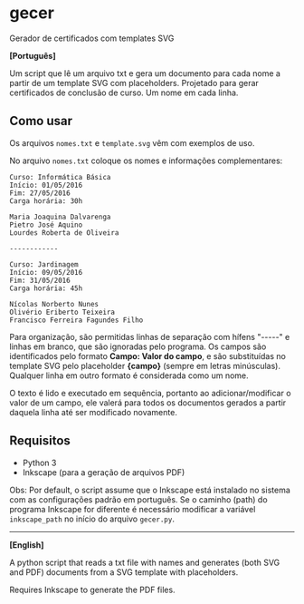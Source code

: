 # gecer
Gerador de certificados com templates SVG

**[Português]**

Um script que lê um arquivo txt e gera um documento para cada nome a partir de um template SVG com placeholders. Projetado para gerar certificados de conclusão de curso. Um nome em cada linha.

## Como usar

Os arquivos `nomes.txt` e `template.svg` vêm com exemplos de uso.

No arquivo `nomes.txt` coloque os nomes e informações complementares:

    Curso: Informática Básica
    Início: 01/05/2016
    Fim: 27/05/2016
    Carga horária: 30h
    
    Maria Joaquina Dalvarenga
    Pietro José Aquino
    Lourdes Roberta de Oliveira
    
    ------------
    
    Curso: Jardinagem
    Início: 09/05/2016
    Fim: 31/05/2016
    Carga horária: 45h
    
    Nícolas Norberto Nunes
    Olivério Eriberto Teixeira
    Francisco Ferreira Fagundes Filho

Para organização, são permitidas linhas de separação com hífens "-----" e linhas em branco, que são ignoradas pelo programa. Os campos são identificados pelo formato **Campo: Valor do campo**, e são substituídas no template SVG pelo placeholder **{campo}** (sempre em letras minúsculas). Qualquer linha em outro formato é considerada como um nome.

O texto é lido e executado em sequência, portanto ao adicionar/modificar o valor de um campo, ele valerá para todos os documentos gerados a partir daquela linha até ser modificado novamente.

## Requisitos

- Python 3
- Inkscape (para a geração de arquivos PDF)

Obs: Por default, o script assume que o Inkscape está instalado no sistema com as configurações padrão em português. Se o caminho (path) do programa Inkscape for diferente é necessário modificar a variável `inkscape_path` no início do arquivo `gecer.py`.

-----

**[English]**

A python script that reads a txt file with names and generates (both SVG and PDF) documents from a SVG template with placeholders.

Requires Inkscape to generate the PDF files.
